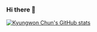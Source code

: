 ### Hi there 👋
[![Kyungwon Chun's GitHub stats](https://github-readme-stats.vercel.app/api?username=ruddyscent&count_private=true&show_icons=true)](https://github.com/anuraghazra/github-readme-stats)

<!--
**ruddyscent/ruddyscent** is a ✨ _special_ ✨ repository because its `README.md` (this file) appears on your GitHub profile.

Here are some ideas to get you started:

- 🔭 I’m currently working on ...
- 🌱 I’m currently learning ...
- 👯 I’m looking to collaborate on ...
- 🤔 I’m looking for help with ...
- 💬 Ask me about ...
- 📫 How to reach me: ...
- 😄 Pronouns: ...
- ⚡ Fun fact: ...
-->
